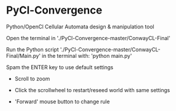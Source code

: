 PyCl-Convergence
================

Python/OpenCl Cellular Automata design &amp; manipulation tool

Open the terminal in './PyCl-Convergence-master/ConwayCL-Final'

Run the Python script './PyCl-Convergence-master/ConwayCL-Final/Main.py' in the terminal with: 'python main.py'

Spam the ENTER key to use default settings

 - Scroll to zoom

 - Click the scrollwheel to restart/reseed world with same settings

 - 'Forward' mouse button to change rule